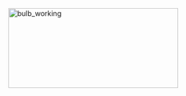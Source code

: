 <img width="340" height="161" alt="bulb_working" src="https://github.com/user-attachments/assets/0a137849-2caa-4e8f-934d-54be37b4c520" />

